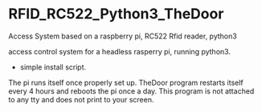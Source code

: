 # RFID_RC522_Python3_TheDoor
Access System based on a raspberry pi, RC522 Rfid reader, python3

access control system for a headless rasperry pi, running python3.

- simple install script. 

The pi runs itself once properly set up.
TheDoor program restarts itself every 4 hours and reboots the pi once a day.
This program is not attached to any tty and does not print to your screen.

